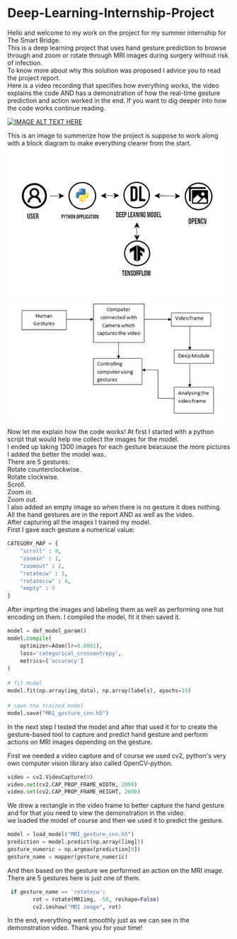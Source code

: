 # Deep-Learning-Internship-Project

Hello and welcome to my work on the project for my summer internship for The Smart Bridge.</br>
This is a deep learning project that uses hand gesture prediction to browse through and zoom or rotate through MRI images during surgery without risk of infection. </br>
To know more about why this solution was proposed I advice you to read the project report. </br>
Here is a video recording that specifies how everything works, the video explains the code AND has a demonstration of how the real-time gesture prediction and action worked in the end. If you want to dig deeper into how the code works continue reading. </br>

[![IMAGE ALT TEXT HERE](https://img.youtube.com/vi/rwNinT-MUtc/0.jpg)](https://www.youtube.com/watch?v=rwNinT-MUtc)


This is an image to summerize how the project is suppose to work along with a block diagram to make everything clearer from the start. </br>
![Test Image ](/software_designs.png)
![Test Image ](/block.JPG)

Now let me explain how the code works!
At first I started with a python script that would help me collect the images for the model. </br>
I ended up taking 1300 images for each gesture beacause the more pictures I added the better the model was. </br>
There are 5 gestures: </br>
Rotate counterclockwise. </br>
Rotate clockwise. </br>
Scroll. </br>
Zoom in. </br>
Zoom out. </br>
I also added an empty image so when there is no gesture it does nothing. </br>
All the hand gestures are in the report AND as well as the video. </br>
After capturing all the images I trained my model. </br>
First I gave each gesture a numerical value: </br>

```python
CATEGORY_MAP = {
    "scroll" : 0,
    "zoomin" : 1,
    "zoomout" : 2,
    "rotatecw" : 3,
    "rotateccw" : 4,
    "empty" : 5
}
```
After imprting the images and labeling them as well as performing one hot encoding on them. I compiled the model, fit it then saved it. </br>
```python
model = def_model_param()
model.compile(
    optimizer=Adam(lr=0.0001),
    loss='categorical_crossentropy',
    metrics=['accuracy']
)

# fit model
model.fit(np.array(img_data), np.array(labels), epochs=15)

# save the trained model
model.save("MRI_gesture_cnn.h5")
```
In the next step I tested the model and after that used it for to create the gesture-based tool to capture and predict hand gesture and perform actions on MRI images depending on the gesture. </br>

First we needed a video capture and of course we used cv2, python's very own computer vision library also called OpenCV-python. </br>

```python
video = cv2.VideoCapture(0)
video.set(cv2.CAP_PROP_FRAME_WIDTH, 2000)
video.set(cv2.CAP_PROP_FRAME_HEIGHT, 2000)
```
We drew a rectangle in the video frame to better capture the hand gesture and for that you need to view the demonstration in the video. </br>
we loaded the model of course and then we used it to predict the gesture.

```python
model = load_model("MRI_gesture_cnn.h5")
prediction = model.predict(np.array([img]))
gesture_numeric = np.argmax(prediction[0])
gesture_name = mapper(gesture_numeric)
```
And then based on the gesture we performed an action on the MRI image. There are 5 gestures here is just one of them. </br>

```python
 if gesture_name == 'rotatecw':
        rot = rotate(MRIimg, -50, reshape=False)
        cv2.imshow("MRI image", rot)
```

In the end, everything went smoothly just as we can see in the demonstration video.
Thank you for your time!




